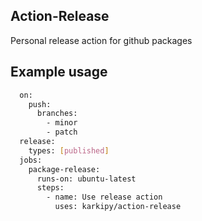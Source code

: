  ## Action-Release

 Personal release action for github packages


## Example usage

```bash
  on:
    push:
      branches:
        - minor
        - patch
  release:
    types: [published]
  jobs:
    package-release:
      runs-on: ubuntu-latest
      steps:
        - name: Use release action
          uses: karkipy/action-release
```
